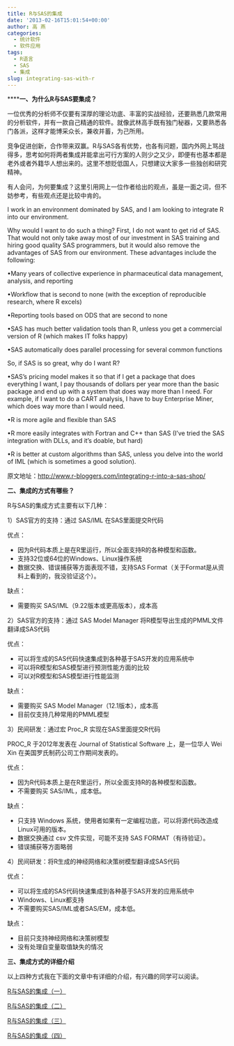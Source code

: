 ```yaml
---
title: R与SAS的集成
date: '2013-02-16T15:01:54+00:00'
author: 高 燕
categories:
  - 统计软件
  - 软件应用
tags:
  - R语言
  - SAS
  - 集成
slug: integrating-sas-with-r
---
```


******一、为什么R与SAS要集成？**

一位优秀的分析师不仅要有深厚的理论功底、丰富的实战经验，还要熟悉几款常用的分析软件，并有一款自己精通的软件。就像武林高手既有独门秘器，又要熟悉各门各派，这样才能博采众长，兼收并蓄，为己所用。

竞争促进创新，合作带来双赢。R与SAS各有优势，也各有问题，国内外网上骂战得多，思考如何将两者集成并能拿出可行方案的人则少之又少，即便有也基本都是老外或者外籍华人想出来的。这里不想贬低国人，只想建议大家多一些独创和研究精神。

有人会问，为何要集成？这里引用网上一位作者给出的观点，虽是一面之词，但不妨参考，有些观点还是比较中肯的。

I work in an environment dominated by SAS, and I am looking to integrate R into our environment.

Why would I want to do such a thing? First, I do not want to get rid of SAS. That would not only take away most of our investment in SAS training and hiring good quality SAS programmers, but it would also remove the advantages of SAS from our environment. These advantages include the following:

•Many years of collective experience in pharmaceutical data management, analysis, and reporting
  
•Workflow that is second to none (with the exception of reproducible research, where R excels)
  
•Reporting tools based on ODS that are second to none
  
•SAS has much better validation tools than R, unless you get a commercial version of R (which makes IT folks happy)
  
•SAS automatically does parallel processing for several common functions

So, if SAS is so great, why do I want R?

•SAS’s pricing model makes it so that if I get a package that does everything I want, I pay thousands of dollars per year more than the basic package and end up with a system that does way more than I need. For example, if I want to do a CART analysis, I have to buy Enterprise Miner, which does way more than I would need.
  
•R is more agile and flexible than SAS
  
•R more easily integrates with Fortran and C++ than SAS (I’ve tried the SAS integration with DLLs, and it’s doable, but hard)
  
•R is better at custom algorithms than SAS, unless you delve into the world of IML (which is sometimes a good solution).

原文地址：<http://www.r-bloggers.com/integrating-r-into-a-sas-shop/> <!--more-->

**二、集成的方式有哪些？**

R与SAS的集成方式主要有以下几种：

1）SAS官方的支持：通过 SAS/IML 在SAS里面提交R代码

优点：

  * 因为R代码本质上是在R里运行，所以全面支持R的各种模型和函数。
  * 支持32位或64位的Windows、Linux操作系统
  * 数据交换、错误捕获等方面表现不错，支持SAS Format（关于Format是从资料上看到的，我没验证这个）。

缺点：

  * 需要购买 SAS/IML（9.22版本或更高版本），成本高

2）SAS官方的支持：通过 SAS Model Manager 将R模型导出生成的PMML文件翻译成SAS代码

优点：

  * 可以将生成的SAS代码快速集成到各种基于SAS开发的应用系统中
  * 可以将R模型和SAS模型进行预测性能方面的比较
  * 可以对R模型和SAS模型进行性能监测

缺点：

  * 需要购买 SAS Model Manager（12.1版本），成本高
  * 目前仅支持几种常用的PMML模型

3）民间研发：通过宏 Proc_R 实现在SAS里面提交R代码

PROC_R 于2012年发表在 Journal of Statistical Software 上，是一位华人 Wei Xin 在美国罗氏制药公司工作期间发表的。

优点：

  * 因为R代码本质上是在R里运行，所以全面支持R的各种模型和函数。
  * 不需要购买 SAS/IML，成本低。

缺点：

  * 只支持 Windows 系统，使用者如果有一定编程功底，可以将源代码改造成Linux可用的版本。
  * 数据交换通过 csv 文件实现，可能不支持 SAS FORMAT（有待验证）。
  * 错误捕获等方面略弱

4）民间研发：将R生成的神经网络和决策树模型翻译成SAS代码

优点：

  * 可以将生成的SAS代码快速集成到各种基于SAS开发的应用系统中
  * Windows、Linux都支持
  * 不需要购买SAS/IML或者SAS/EM，成本低。

缺点：

  * 目前只支持神经网络和决策树模型
  * 没有处理自变量取值缺失的情况

**三、集成方式的详细介绍**

以上四种方式我在下面的文章中有详细的介绍，有兴趣的同学可以阅读。

[R与SAS的集成（一）](http://blog.sina.com.cn/s/blog_8db50cf70101dmo4.html)

[R与SAS的集成（二）](http://blog.sina.com.cn/s/blog_8db50cf70101dmoa.html)

[R与SAS的集成（三）](http://blog.sina.com.cn/s/blog_8db50cf70101dn4z.html)

[R与SAS的集成（四）](http://blog.sina.com.cn/s/blog_8db50cf70101dlp6.html)

